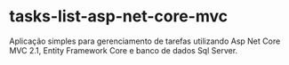 # tasks-list-asp-net-core-mvc
Aplicação simples para gerenciamento de tarefas utilizando Asp Net Core MVC 2.1, Entity Framework Core e banco de dados Sql Server.
